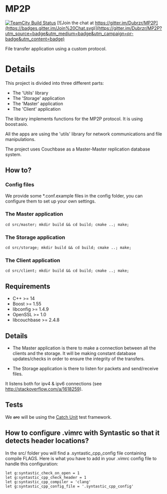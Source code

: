 # MP2P

[![TeamCity Build Status](https://img.shields.io/teamcity/http/42portal.com/teamcity/s/Mp2p_Build.svg?style=flat?label=TeamCity)](https://42portal.com/teamcity/viewType.html?buildTypeId=Mp2p_Build)
[![Join the chat at https://gitter.im/Dubrzr/MP2P](https://badges.gitter.im/Join%20Chat.svg)](https://gitter.im/Dubrzr/MP2P?utm_source=badge&utm_medium=badge&utm_campaign=pr-badge&utm_content=badge)

File transfer application using a custom protocol.

# Details

This project is divided into three different parts:

* The 'Utils' library
* The 'Storage' application
* The 'Master' application
* The 'Client' application

The library implements functions for the MP2P protocol. It is using boost:asio.

All the apps are using the 'utils' library for network communications and file
manipulations.

The project uses Couchbase as a Master-Master replication database system.

## How to?

### Config files

We provide some *.conf.example files in the config folder, you can configure
them to set up your own settings.

### The Master application

```
cd src/master; mkdir build && cd build; cmake ..; make;
```

### The Storage application

```
cd src/storage; mkdir build && cd build; cmake ..; make;
```

### The Client application

```
cd src/client; mkdir build && cd build; cmake ..; make;
```

## Requirements

* C++ >= 14
* Boost >= 1.55
* libconfig >= 1.4.9
* OpenSSL >= 1.0
* libcouchbase >= 2.4.8

## Details

* The Master application is there to make a connection between all the clients
and the storage. It will be making constant database updates/checks in order to
ensure the integrity of the transfers.

* The Storage application is there to listen for packets
and send/receive files.

It listens both for ipv4 & ipv6 connections
(see http://stackoverflow.com/a/1618259).


## Tests

We ~~are~~ will be using the [Catch Unit](https://github.com/philsquared/Catch)
test framework.

## How to configure .vimrc with Syntastic so that it detects header locations?

In the src/ folder you will find a .syntastic_cpp_config file containing
compile FLAGS. Here is what you have to add in your .vimrc config file to
handle this configuration:

```
let g:syntastic_check_on_open = 1
let g:syntastic_cpp_check_header = 1
let g:syntastic_cpp_compiler = 'clang'
let g:syntastic_cpp_config_file = '.syntastic_cpp_config'
```
